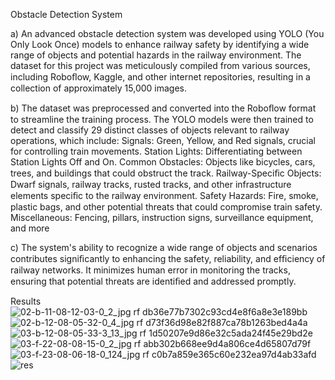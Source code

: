 Obstacle Detection System


a) An advanced obstacle detection system was developed using YOLO (You Only Look Once) models to enhance railway
safety by identifying a wide range of objects and potential hazards in the railway environment. The dataset for this project
was meticulously compiled from various sources, including Roboﬂow, Kaggle, and other internet repositories, resulting in a
collection of approximately 15,000 images.

b) The dataset was preprocessed and converted into the Roboﬂow format to streamline the training process. The YOLO models
were then trained to detect and classify 29 distinct classes of objects relevant to railway operations, which include:
Signals: Green, Yellow, and Red signals, crucial for controlling train movements.
Station Lights: Differentiating between Station Lights Off and On.
Common Obstacles: Objects like bicycles, cars, trees, and buildings that could obstruct the track.
Railway-Speciﬁc Objects: Dwarf signals, railway tracks, rusted tracks, and other infrastructure elements speciﬁc to the
railway environment.
Safety Hazards: Fire, smoke, plastic bags, and other potential threats that could compromise train safety.
Miscellaneous: Fencing, pillars, instruction signs, surveillance equipment, and more

c) The system's ability to recognize a wide range of objects and scenarios contributes signiﬁcantly to enhancing the safety,
reliability, and efﬁciency of railway networks. It minimizes human error in monitoring the tracks, ensuring that potential
threats are identiﬁed and addressed promptly.

Results
![02-b-11-08-12-03-0_2_jpg rf db36e77b7302c93cd4e8f6a8e3e189bb](https://github.com/user-attachments/assets/66c46e1e-f5ed-43d0-a4d6-e3476927fa34)
![02-b-12-08-05-32-0_4_jpg rf d73f36d98e82f887ca78b1263bed4a4a](https://github.com/user-attachments/assets/7eba0e06-1ffc-424f-a134-59f051f32612)
![03-b-12-08-05-33-3_13_jpg rf 1d50207e9d86e32c5ada24f45e29bd2e](https://github.com/user-attachments/assets/0ac8016b-3bf7-479a-bd2d-523f47279ea1)
![03-f-22-08-08-15-0_2_jpg rf abb302b668ee9d4a806ce4d65807d79f](https://github.com/user-attachments/assets/eadad2ef-163a-4185-9b38-b24136d42f08)
![03-f-23-08-06-18-0_124_jpg rf c0b7a859e365c60e232ea97d4ab33afd](https://github.com/user-attachments/assets/903e8ddd-58c5-42e1-ae66-4a70d01607c5)
![res](https://github.com/user-attachments/assets/944936c6-bd68-4344-8224-418131634907)

